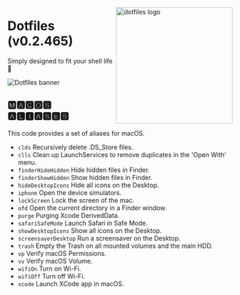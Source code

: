 <!-- markdownlint-disable MD033 MD041 -->

<img src="https://kura.pro/dotfiles/v2/images/logos/dotfiles.svg"
alt="dotfiles logo" width="261" align="right" />

<!-- markdownlint-enable MD033 MD041 -->

# Dotfiles (v0.2.465)

Simply designed to fit your shell life 🐚

![Dotfiles banner][banner]

## 🅼🅰🅲🅾🆂 🅰🅻🅸🅰🆂🅴🆂

This code provides a set of aliases for macOS.

- `clds` Recursively delete .DS_Store files.
- `clls`  Clean up LaunchServices to remove duplicates in the
  'Open With' menu.
- `finderHideHidden` Hide hidden files in Finder.
- `finderShowHidden` Show hidden files in Finder.
- `hideDesktopIcons` Hide all icons on the Desktop.
- `iphone` Open the device simulators.
- `lockScreen` Lock the screen of the mac.
- `ofd` Open the current directory in a Finder window.
- `purge` Purging Xcode DerivedData.
- `safariSafeMode` Launch Safari in Safe Mode.
- `showDesktopIcons` Show all icons on the Desktop.
- `screensaverDesktop` Run a screensaver on the Desktop.
- `trash` Empty the Trash on all mounted volumes and the main HDD.
- `vp` Verify macOS Permissions.
- `vv` Verify macOS Volume.
- `wifiOn` Turn on Wi-Fi.
- `wifiOff` Turn off Wi-Fi.
- `xcode` Launch XCode app in macOS.

[banner]: https://kura.pro/dotfiles/v2/images/titles/title-dotfiles.svg
